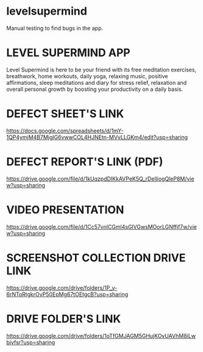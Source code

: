 # levelsupermind
Manual testing to find bugs in the app.

# LEVEL SUPERMIND APP
Level Supermind is here to be your friend with its free meditation exercises, breathwork, home workouts, daily yoga, relaxing music, positive affirmations, sleep meditations and diary for stress relief, relaxation and overall personal growth by boosting your productivity on a daily basis.

# DEFECT SHEET'S LINK
https://docs.google.com/spreadsheets/d/1mY-1QP4ymjM4B7MjgIG6vwwCOL4HJNEtn-MVyLLGKm4/edit?usp=sharing

# DEFECT REPORT'S LINK (PDF)
https://drive.google.com/file/d/1kUqzpdDIKkAVPeK5Q_rDelliogQleP8M/view?usp=sharing

#  VIDEO PRESENTATION
https://drive.google.com/file/d/1Cc57vnlCGml4sGlVGwsMOorLGNffjf7w/view?usp=sharing

# SCREENSHOT COLLECTION DRIVE LINK
https://drive.google.com/drive/folders/1P_v-6rNToRtgkrOvP50EpMg67tOEtgcB?usp=sharing

# DRIVE FOLDER'S LINK
https://drive.google.com/drive/folders/1oTfGMJAGM5GHujKOvUAVhM8iLwbivfsr?usp=sharing


